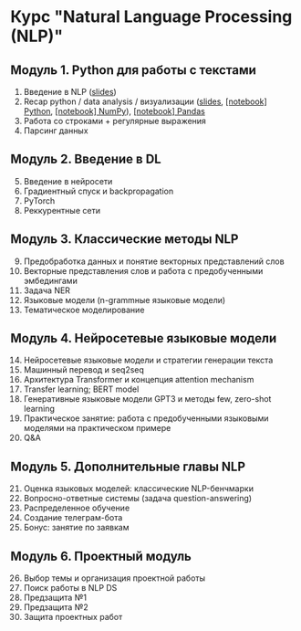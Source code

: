 # Курс "Natural Language Processing (NLP)"

## Модуль 1. Python для работы с текстами
1. Введение в NLP ([slides](NLP_intro_28_12.pdf))
2. Recap python / data analysis / визуализации ([slides](Recap_11_01.pdf), [[notebook] Python](lecture_python.ipynb), [[notebook] NumPy](lecture_numpy.ipynb)), [[notebook] Pandas](lecture_pandas.ipynb) 
3. Работа со строками + регулярные выражения
4. Парсинг данных


## Модуль 2. Введение в DL
5. Введение в нейросети
6. Градиентный спуск и backpropagation
7. PyTorch
8. Реккурентные сети


## Модуль 3. Классические методы NLP
9. Предобработка данных и понятие векторных представлений слов
10. Векторные представления слов и работа с предобученными эмбедингами
11. Задача NER
12. Языковые модели (n-grammные языковые модели)
13. Тематическое моделирование


## Модуль 4. Нейросетевые языковые модели
14. Нейросетевые языковые модели и стратегии генерации текста
15. Машинный перевод и seq2seq
16. Архитектура Transformer и концепция attention mechanism
17. Transfer learning; BERT model
18. Генеративные языковые модели GPT3 и методы few, zero-shot learning
19. Практическое занятие: работа с предобученными языковыми моделями на практическом примере
20. Q&A


## Модуль 5. Дополнительные главы NLP
21. Оценка языковых моделей: классические NLP-бенчмарки
22. Вопросно-ответные системы (задача question-answering)
23. Распределенное обучение
24. Создание телеграм-бота
25. Бонус: занятие по заявкам


## Модуль 6. Проектный модуль
26. Выбор темы и организация проектной работы
27. Поиск работы в NLP DS
28. Предзащита №1
29. Предзащита №2
30. Защита проектных работ

